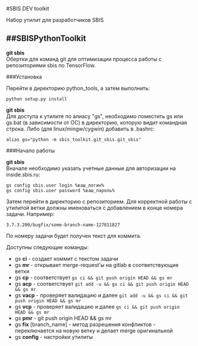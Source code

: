 #SBIS DEV toolkit

Набор утилит для разработчиков SBIS

##SBISPythonToolkit
------------

**git sbis**  
Обертки для команд git для оптимизации процесса работы с репозиториями sbis
по TensorFlow.

###Установка

Перейти в директорию python_tools, а затем выполнить:
```
python setup.py install
```

**git sbis**  
Для доступа к утилите по алиасу "gs", необходимо поместить
gs или gs.bat (в зависимости от ОС) в директорию, которую видит командная строка.
Либо (для linux/mingw/cygwin) добавить в .bashrc:
```
alias gs="python -m sbis_toolkit.git_sbis.git_sbis"
```

###Начало работы

**git sbis**  
Вначале необходимо указать учетные данные для авторизации на inside.sbis.ru:

```
gs config sbis.user login %ваш_логин%  
gs config sbis.user password %ваш_пароль%  
```

Затем перейти в директорию с репозиторием.
Для корректной работы с утилитой ветки должны именоваться с добавлением в конце номера задачи.
Например:

```
3.7.3.200/bugfix/some-branch-name-127811827
```

По номеру задачи будет получен текст для коммита.

Доступны следующие команды:

 - gs **ci** - создает коммит с текстом задачи
 - gs **mr** - открывает merge-request'ы на gitlab в соответствующие ветки
 - gs **cp** - соответствует ```gs ci && git push origin HEAD && gs mr```
 - gs **acp** - соответствует ```git add -u && gs ci && git push origin HEAD && gs mr```
 - gs **vacp** - проверяет валидацию и далее ```git add -u && gs ci && git push origin HEAD && gs mr```
 - gs **vcp** - проверяет валидацию и далее ```gs ci && git push origin HEAD && gs mr```
 - gs **pmr** - git push origin HEAD && gs mr
 - gs **fix** [branch_name] - метод разрешения конфликтов - переключается на новую ветку и делает merge оригинальной
 - gs **config** - настройки утилиты
